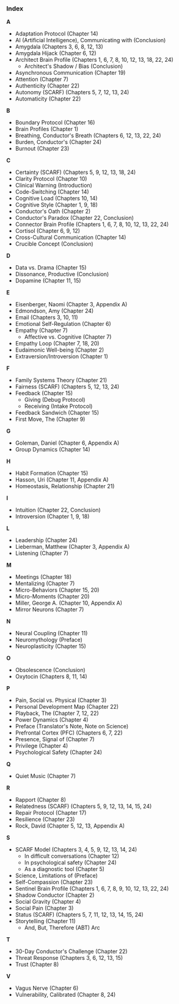 ### **Index**

**A**
*   Adaptation Protocol (Chapter 14)
*   AI (Artificial Intelligence), Communicating with (Conclusion)
*   Amygdala (Chapters 3, 6, 8, 12, 13)
*   Amygdala Hijack (Chapter 6, 12)
*   Architect Brain Profile (Chapters 1, 6, 7, 8, 10, 12, 13, 18, 22, 24)
    *   Architect's Shadow / Bias (Conclusion)
*   Asynchronous Communication (Chapter 19)
*   Attention (Chapter 7)
*   Authenticity (Chapter 22)
*   Autonomy (SCARF) (Chapters 5, 7, 12, 13, 24)
*   Automaticity (Chapter 22)

**B**
*   Boundary Protocol (Chapter 16)
*   Brain Profiles (Chapter 1)
*   Breathing, Conductor's Breath (Chapters 6, 12, 13, 22, 24)
*   Burden, Conductor's (Chapter 24)
*   Burnout (Chapter 23)

**C**
*   Certainty (SCARF) (Chapters 5, 9, 12, 13, 18, 24)
*   Clarity Protocol (Chapter 10)
*   Clinical Warning (Introduction)
*   Code-Switching (Chapter 14)
*   Cognitive Load (Chapters 10, 14)
*   Cognitive Style (Chapter 1, 9, 18)
*   Conductor's Oath (Chapter 2)
*   Conductor's Paradox (Chapter 22, Conclusion)
*   Connector Brain Profile (Chapters 1, 6, 7, 8, 10, 12, 13, 22, 24)
*   Cortisol (Chapter 6, 9, 12)
*   Cross-Cultural Communication (Chapter 14)
*   Crucible Concept (Conclusion)

**D**
*   Data vs. Drama (Chapter 15)
*   Dissonance, Productive (Conclusion)
*   Dopamine (Chapter 11, 15)

**E**
*   Eisenberger, Naomi (Chapter 3, Appendix A)
*   Edmondson, Amy (Chapter 24)
*   Email (Chapters 3, 10, 11)
*   Emotional Self-Regulation (Chapter 6)
*   Empathy (Chapter 7)
    *   Affective vs. Cognitive (Chapter 7)
*   Empathy Loop (Chapter 7, 18, 20)
*   Eudaimonic Well-being (Chapter 2)
*   Extraversion/Introversion (Chapter 1)

**F**
*   Family Systems Theory (Chapter 21)
*   Fairness (SCARF) (Chapters 5, 12, 13, 24)
*   Feedback (Chapter 15)
    *   Giving (Debug Protocol)
    *   Receiving (Intake Protocol)
*   Feedback Sandwich (Chapter 15)
*   First Move, The (Chapter 9)

**G**
*   Goleman, Daniel (Chapter 6, Appendix A)
*   Group Dynamics (Chapter 14)

**H**
*   Habit Formation (Chapter 15)
*   Hasson, Uri (Chapter 11, Appendix A)
*   Homeostasis, Relationship (Chapter 21)

**I**
*   Intuition (Chapter 22, Conclusion)
*   Introversion (Chapter 1, 9, 18)

**L**
*   Leadership (Chapter 24)
*   Lieberman, Matthew (Chapter 3, Appendix A)
*   Listening (Chapter 7)

**M**
*   Meetings (Chapter 18)
*   Mentalizing (Chapter 7)
*   Micro-Behaviors (Chapter 15, 20)
*   Micro-Moments (Chapter 20)
*   Miller, George A. (Chapter 10, Appendix A)
*   Mirror Neurons (Chapter 7)

**N**
*   Neural Coupling (Chapter 11)
*   Neuromythology (Preface)
*   Neuroplasticity (Chapter 15)

**O**
*   Obsolescence (Conclusion)
*   Oxytocin (Chapters 8, 11, 14)

**P**
*   Pain, Social vs. Physical (Chapter 3)
*   Personal Development Map (Chapter 22)
*   Playback, The (Chapter 7, 12, 22)
*   Power Dynamics (Chapter 4)
*   Preface (Translator's Note, Note on Science)
*   Prefrontal Cortex (PFC) (Chapters 6, 7, 22)
*   Presence, Signal of (Chapter 7)
*   Privilege (Chapter 4)
*   Psychological Safety (Chapter 24)

**Q**
*   Quiet Music (Chapter 7)

**R**
*   Rapport (Chapter 8)
*   Relatedness (SCARF) (Chapters 5, 9, 12, 13, 14, 15, 24)
*   Repair Protocol (Chapter 17)
*   Resilience (Chapter 23)
*   Rock, David (Chapter 5, 12, 13, Appendix A)

**S**
*   SCARF Model (Chapters 3, 4, 5, 9, 12, 13, 14, 24)
    *   In difficult conversations (Chapter 12)
    *   In psychological safety (Chapter 24)
    *   As a diagnostic tool (Chapter 5)
*   Science, Limitations of (Preface)
*   Self-Compassion (Chapter 23)
*   Sentinel Brain Profile (Chapters 1, 6, 7, 8, 9, 10, 12, 13, 22, 24)
*   Shadow Conductor (Chapter 2)
*   Social Gravity (Chapter 4)
*   Social Pain (Chapter 3)
*   Status (SCARF) (Chapters 5, 7, 11, 12, 13, 14, 15, 24)
*   Storytelling (Chapter 11)
    *   And, But, Therefore (ABT) Arc

**T**
*   30-Day Conductor's Challenge (Chapter 22)
*   Threat Response (Chapters 3, 6, 12, 13, 15)
*   Trust (Chapter 8)

**V**
*   Vagus Nerve (Chapter 6)
*   Vulnerability, Calibrated (Chapter 8, 24)
      